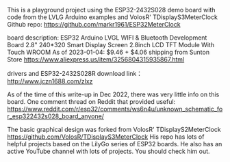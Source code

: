 This is a playground project using the ESP32-2432S028 demo board with code from the LVLG Arduino examples and VolosR' TDisplayS3MeterClock
Github repo: https://github.com/markr1961/ESP32MeterClock

board description:  ESP32 Arduino LVGL WIFI & Bluetooth Development Board 2.8" 240*320 Smart Display Screen 2.8inch LCD TFT Module With Touch WROOM
As of 2023-01-04: $9.46 + $4.06 shipping from Sunton Store https://www.aliexpress.us/item/3256804315935867.html

drivers and ESP32-2432S028R download link： http://www.jczn1688.com/zlxz

As of the time of this write-up in Dec 2022, there was very little info on this board. One comment thread on Reddit that provided useful:
https://www.reddit.com/r/esp32/comments/ws6n4u/unknown_schematic_for_esp322432s028_board_anyone/

The basic graphical design was forked from VolosR' TDisplayS2MeterClock https://github.com/VolosR/TDisplayS3MeterClock
His repo has lots of helpful projects based on the LilyGo series of ESP32 boards. He also has an active YouTube channel with lots of projects. You should check him out.
